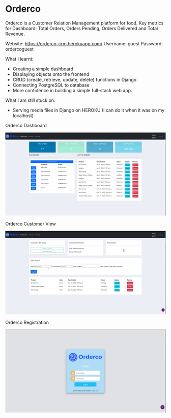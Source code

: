 # Orderco
Orderco is a Customer Relation Management platform for food. Key metrics for Dashboard: Total Orders, Orders Pending, Orders Delivered and Total Revenue.

Website: https://orderco-crm.herokuapp.com/
Username: guest
Password: ordercoguest


What I learnt:
- Creating a simple dashboard
- Displaying objects onto the frontend
- CRUD (create, retrieve, update, delete) functions in Django
- Connecting PostgreSQL to database
- More confidence in building a simple full-stack web app.

What I am still stuck on:
- Serving media files in Django on HEROKU (I can do it when it was on my localhost)


Orderco Dashboard

![Image of Dashboard](https://github.com/Johanawan/Orderco/blob/main/imgs/Orderco.JPG)

Orderco Customer View

![Image of Customer](https://github.com/Johanawan/Orderco/blob/main/imgs/Orderco2.JPG)

Orderco Registration

![Image of Registration](https://github.com/Johanawan/Orderco/blob/main/imgs/Orderco3.JPG)
